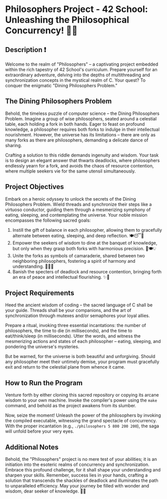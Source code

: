 # Philosophers Project - 42 School: Unleashing the Philosophical Concurrency! 🌌🔥

## Description ❗
Welcome to the realm of "Philosophers" – a captivating project embedded within the rich tapestry of 42 School's curriculum. Prepare yourself for an extraordinary adventure, delving into the depths of multithreading and synchronization concepts in the mystical realm of C. Your quest? To conquer the enigmatic "Dining Philosophers Problem."

## The Dining Philosophers Problem
Behold, the timeless puzzle of computer science – the Dining Philosophers Problem. Imagine a group of wise philosophers, seated around a celestial table, each holding a fork in both hands. Eager to feast on profound knowledge, a philosopher requires both forks to indulge in their intellectual nourishment. However, the universe has its limitations – there are only as many forks as there are philosophers, demanding a delicate dance of sharing.

Crafting a solution to this riddle demands ingenuity and wisdom. Your task is to design an elegant answer that thwarts deadlocks, where philosophers endlessly yearn for a fork, and avoids the chaos of resource contention, where multiple seekers vie for the same utensil simultaneously.

## Project Objectives
Embark on a heroic odyssey to unlock the secrets of the Dining Philosophers Problem. Wield threads and synchronize their steps like a virtuoso conductor, guiding them through a mesmerizing symphony of eating, sleeping, and contemplating the universe. Your noble mission encompasses the following sacred goals:

1. Instill the gift of balance in each philosopher, allowing them to gracefully alternate between eating, sleeping, and deep reflection. 🍽️😴🤔
2. Empower the seekers of wisdom to dine at the banquet of knowledge, but only when they grasp both forks with harmonious precision. 🍴🍽️💡
3. Unite the forks as symbols of camaraderie, shared between two neighboring philosophers, fostering a spirit of harmony and understanding. 🤝🍴🤗
4. Banish the specters of deadlock and resource contention, bringing forth an era of peace and intellectual flourishing. ✨🌿

## Project Requirements
Heed the ancient wisdom of coding – the sacred language of C shall be your guide. Threads shall be your companions, and the art of synchronization through mutexes and/or semaphores your loyal allies.

Prepare a ritual, invoking three essential incantations: the number of philosophers, the time to die (in milliseconds), and the time to eat/think/sleep (in milliseconds). Utter the words, and witness the mesmerizing actions and states of each philosopher – eating, sleeping, and pondering the universe's mysteries.

But be warned, for the universe is both beautiful and unforgiving. Should any philosopher meet their untimely demise, your program must gracefully exit and return to the celestial plane from whence it came.

## How to Run the Program
Venture forth by either cloning this sacred repository or copying its arcane wisdom to your own machine. Invoke the compiler's power using the `make` command, and behold as the project awakens from its slumber.

Now, seize the moment! Unleash the power of the philosophers by invoking the compiled executable, witnessing the grand spectacle of concurrency. With the proper incantation (e.g., `./philosophers 5 800 200 200`), the saga will unfold before your very eyes.

## Additional Notes
Behold, the "Philosophers" project is no mere test of your abilities; it is an initiation into the esoteric realms of concurrency and synchronization. Embrace this profound challenge, for it shall shape your understanding and sharpen your skills. Remember, success lies in your hands, crafting a solution that transcends the shackles of deadlock and illuminates the path to unparalleled efficiency. May your journey be filled with wonder and wisdom, dear seeker of knowledge. 🚀🔥
